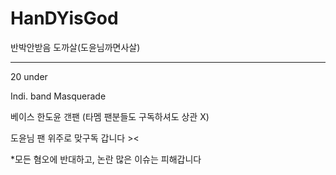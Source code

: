 # HanDYisGod
반박안받음
도까살(도윤님까면사살)


-------------------------------------------

20 under

Indi. band Masquerade

베이스 한도윤 갠팬 (타멤 팬분들도 구독하셔도 상관 X)

도윤님 팬 위주로 맞구독 갑니다 ><


*모든 혐오에 반대하고, 논란 많은 이슈는 피해갑니다
